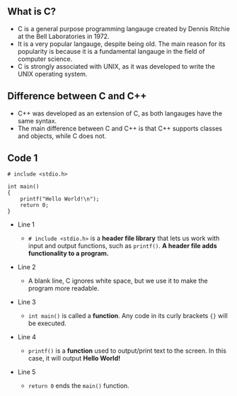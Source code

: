 ## What is C?
- C is a general purpose programming langauge created by Dennis Ritchie at the Bell Laboratories in 1972.
- It is a very popular langauge, despite being old. The main reason for its popularity is because it is a fundamental langauge in the field of computer science.
- C is strongly associated with UNIX, as it was developed to write the UNIX operating system.

## Difference between C and C++
- C++ was developed as an extension of C, as both langauges have the same syntax.
- The main difference between C and C++ is that C++ supports classes and objects, while C does not.

## Code 1

```
# include <stdio.h>

int main()
{
    printf("Hello World!\n");
    return 0;
}
```
- Line 1
    - `# include <stdio.h>` is a  **header file library** that lets us work with input and output functions, such as `printf()`. **A header file adds functionality to a program.**

- Line 2
    - A blank line, C ignores white space, but we use it to make the program more readable.

- Line 3
    - `int main()` is called a **function**. Any code in its curly brackets `{}` will be executed.

- Line 4
    - `printf()` is a **function** used to output/print text to the screen. In this case, it will output **Hello World!**

- Line 5
    - `return 0` ends the `main()` function.